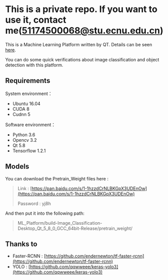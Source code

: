 # This is a private repo. If you want to use it, contact me(51174500068@stu.ecnu.edu.cn)

This is a Machine Learning Platform written by QT. Details can be seen [here](https://reborn8888.com/about/Projects/ML_Platform.html).

You can do some quick verifications about image classification and object detection with this platform.

## Requirements
System environment：
* Ubuntu 16.04
* CUDA 8
* Cudnn 5

Software environment：
* Python 3.6
* Opencv 3.2
* Qt 5.8
* Tensorflow 1.2.1

## Models
You can download the Pretrain_Weight files here :
> Link  : [https://pan.baidu.com/s/1-1hzzdCrNLBKGpX3UDEnOw](https://pan.baidu.com/s/1-1hzzdCrNLBKGpX3UDEnOw)</p>
  Password  : yj8h

And then put it into the following path:

> ML_Platform/build-Image_Classification-Desktop_Qt_5_8_0_GCC_64bit-Release/pretrain_weight/

## Thanks to
* Faster-RCNN : [https://github.com/endernewton/tf-faster-rcnn](https://github.com/endernewton/tf-faster-rcnn)
* YOLO : [https://github.com/qqwweee/keras-yolo3](https://github.com/qqwweee/keras-yolo3)
